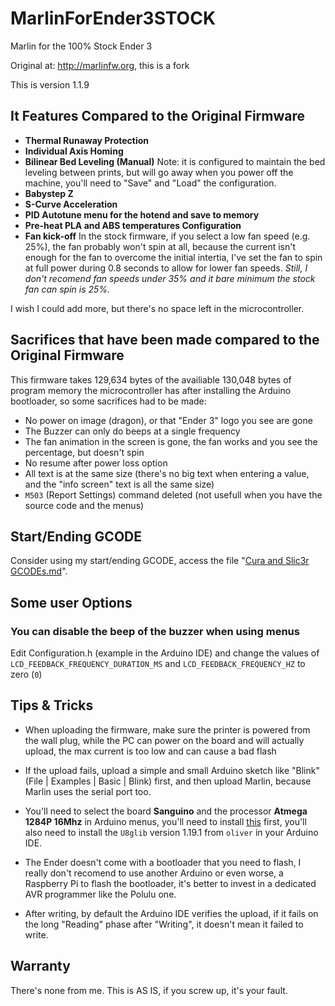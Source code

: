 # MarlinForEnder3STOCK

Marlin for the 100% Stock Ender 3

Original at: http://marlinfw.org, this is a fork

This is version 1.1.9

## It Features Compared to the Original Firmware

* **Thermal Runaway Protection**
* **Individual Axis Homing**
* **Bilinear Bed Leveling (Manual)**
Note: it is configured to maintain the bed leveling between prints, but will go away when you power off the machine, you'll need to "Save" and "Load" the configuration.
* **Babystep Z**
* **S-Curve Acceleration**
* **PID Autotune menu for the hotend and save to memory**
* **Pre-heat PLA and ABS temperatures Configuration**
* **Fan kick-off**
In the stock firmware, if you select a low fan speed (e.g. 25%), the fan probably won't spin at all, because the current isn't enough for the fan to overcome the initial intertia, I've set the fan to spin at full power during 0.8 seconds to allow for lower fan speeds. *Still, I don't recomend fan speeds under 35% and it bare minimum the stock fan can spin is 25%.*

I wish I could add more, but there's no space left in the microcontroller.

## Sacrifices that have been made compared to the Original Firmware

This firmware takes 129,634 bytes of the availiable 130,048 bytes of program memory the microcontroller has after installing the Arduino bootloader, so some sacrifices had to be made:

* No power on image (dragon), or that "Ender 3" logo you see are gone
* The Buzzer can only do beeps at a single frequency
* The fan animation in the screen is gone, the fan works and you see the percentage, but doesn't spin
* No resume after power loss option
* All text is at the same size (there's no big text when entering a value, and the "info screen" text is all the same size)
* `M503` (Report Settings) command deleted (not usefull when you have the source code and the menus)

## Start/Ending GCODE

Consider using my start/ending GCODE, access the file "[Cura and Slic3r GCODEs.md](https://github.com/RuiCarneiro/MarlinForEnder3STOCK/blob/master/Cura%20and%20Slic3r%20GCODEs.md)".

## Some user Options

### You can disable the beep of the buzzer when using menus

Edit Configuration.h (example in the Arduino IDE) and change the values of `LCD_FEEDBACK_FREQUENCY_DURATION_MS` and `LCD_FEEDBACK_FREQUENCY_HZ` to zero (`0`)

## Tips & Tricks

* When uploading the firmware, make sure the printer is powered from the wall plug, while the PC can power on the board and will actually upload, the max current is too low and can cause a bad flash

* If the upload fails, upload a simple and small Arduino sketch like "Blink" (File | Examples | Basic | Blink) first, and then upload Marlin, because Marlin uses the serial port too.

* You'll need to select the board **Sanguino** and the processor **Atmega 1284P 16Mhz** in Arduino menus, you'll need to install [this](https://github.com/Lauszus/Sanguino) first, you'll also need to install the `U8glib` version 1.19.1 from `oliver` in your Arduino IDE.

* The Ender doesn't come with a bootloader that you need to flash, I really don't recomend to use another Arduino or even worse, a Raspberry Pi to flash the bootloader, it's better to invest in a dedicated AVR programmer like the Polulu one.

* After writing, by default the Arduino IDE verifies the upload, if it fails on the long "Reading" phase after "Writing", it doesn't mean it failed to write.

## Warranty

There's none from me. This is AS IS, if you screw up, it's your fault.


